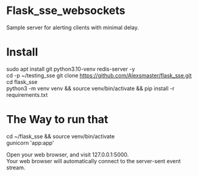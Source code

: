 # Flask_sse_websockets
Sample server for alerting clients with minimal delay.

# Install
sudo apt install git python3.10-venv redis-server -y  
cd -p ~/testing_sse
git clone https://github.com/Alexsmaster/flask_sse.git  
cd flask_sse  
python3 -m venv venv && source venv/bin/activate && pip install -r requirements.txt

# The Way to run that
[//]: # (cd ~/PycharmProjects/flask_sse/ && source .venv/bin/activate)

cd ~/flask_sse && source venv/bin/activate  
gunicorn 'app:app' 

Open your web browser, and visit 127.0.0.1:5000.  
Your web browser will automatically connect to the server-sent event stream.  

